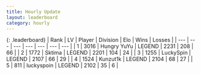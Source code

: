 ```yaml
---
title: Hourly Update
layout: leaderboard
category: hourly
---
```


{: .leaderboard}
| Rank | LV | Player | Division | Elo | Wins | Losses |
| --- | --- | --- | --- | --- | --- | --- |
| <span data-change="0">1</span> | 3016 | <span title="ID: 164871">Hungry YuYu</span> | LEGEND | <span data-change="0">2231</span> | <span data-change="0">208</span> | <span data-change="0">66</span> |
| <span data-change="0">2</span> | 1772 | <span title="ID: 353063">Sktima</span> | LEGEND | <span data-change="0">2201</span> | <span data-change="0">104</span> | <span data-change="0">24</span> |
| <span data-change="0">3</span> | 1255 | <span title="ID: 498412">LuckySpin</span> | LEGEND | <span data-change="0">2107</span> | <span data-change="0">66</span> | <span data-change="0">29</span> |
| <span data-change="0">4</span> | 1524 | <span title="ID: 392407">Kunzut1k</span> | LEGEND | <span data-change="0">2104</span> | <span data-change="0">68</span> | <span data-change="0">27</span> |
| <span data-change="0">5</span> | 811 | <span title="ID: 512212">luckyspoin</span> | LEGEND | <span data-change="0">2102</span> | <span data-change="0">35</span> | <span data-change="0">6</span> |